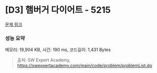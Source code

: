 # [D3] 햄버거 다이어트 - 5215 

[문제 링크](https://swexpertacademy.com/main/code/problem/problemDetail.do?contestProbId=AWT-lPB6dHUDFAVT) 

### 성능 요약

메모리: 19,904 KB, 시간: 190 ms, 코드길이: 1,431 Bytes



> 출처: SW Expert Academy, https://swexpertacademy.com/main/code/problem/problemList.do